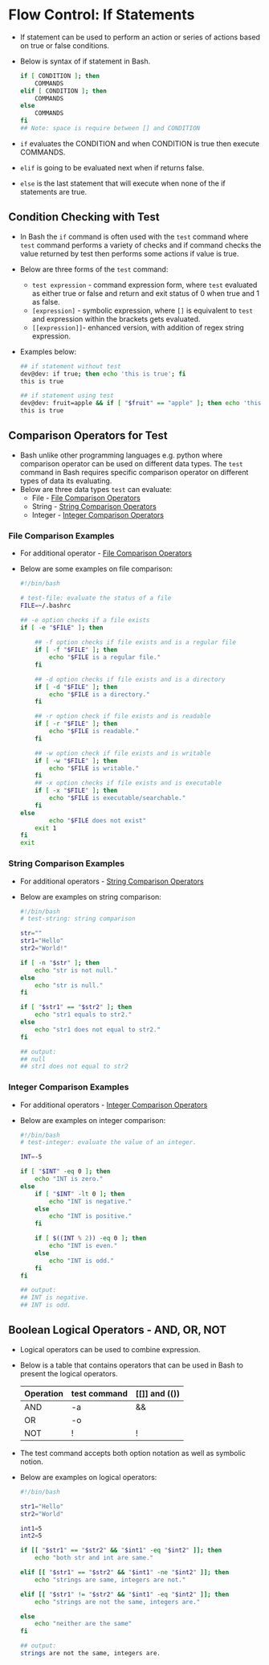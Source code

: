 # Flow Control: If Statements
 - If statement can be used to perform an action or series of actions based on true or false conditions.
 - Below is syntax of if statement in Bash. 

    ``` bash
    if [ CONDITION ]; then
        COMMANDS
    elif [ CONDITION ]; then
        COMMANDS
    else 
        COMMANDS
    fi
    ## Note: space is require between [] and CONDITION
    ```
 - `if` evaluates the CONDITION and when CONDITION is true then execute COMMANDS. 
 - `elif` is going to be evaluated next when if returns false.
 - `else` is the last statement that will execute when none of the if statements are true.

## Condition Checking with Test
 - In Bash the `if` command is often used with the `test` command where `test` command performs a variety of checks and if command checks the value returned by test then performs some actions if value is true.
 - Below are three forms of the `test` command:
    - `test expression` - command expression form, where `test` evaluated as either true or false and return and exit status of 0 when true and 1 as false.
    - `[expression]` - symbolic expression, where `[]` is equivalent to `test` and expression within the brackets gets evaluated. 
    - `[[expression]]`- enhanced version, with addition of regex string expression. 
 - Examples below: 
    
    ```bash
    ## if statement without test
    dev@dev: if true; then echo 'this is true'; fi
    this is true

    ## if statement using test
    dev@dev: fruit=apple && if [ "$fruit" == "apple" ]; then echo 'this is true';fi
    this is true
    ```


 ## Comparison Operators for Test
  - Bash unlike other programming languages e.g. python where comparison operator can be used on different data types. The `test` command in Bash requires specific comparison operator on different types of data its evaluating. 
  - Below are three data types `test` can evaluate:
    - File - [File Comparison Operators](./_Flow%20control:%20If%20Statements%20Examples.md#file%20comparison%20operators)
    - String - [String Comparison Operators](./_Flow%20control:%20If%20Statements%20Examples.md#string%20comparison%20operators)
    - Integer - [Integer Comparison Operators](./_Flow%20control:%20If%20Statements%20Examples.md#integer%20comparison%20operators)

### File Comparison Examples
 - For additional operator - [File Comparison Operators](./_Flow%20control:%20If%20Statements%20Examples.md#file%20comparison%20operators)
 - Below are some examples on file comparison: 

    ```bash
    #!/bin/bash

    # test-file: evaluate the status of a file
    FILE=~/.bashrc
    
    ## -e option checks if a file exists
    if [ -e "$FILE" ]; then
        
        ## -f option checks if file exists and is a regular file
        if [ -f "$FILE" ]; then
            echo "$FILE is a regular file."
        fi

        ## -d option checks if file exists and is a directory
        if [ -d "$FILE" ]; then
            echo "$FILE is a directory."
        fi

        ## -r option check if file exists and is readable
        if [ -r "$FILE" ]; then
            echo "$FILE is readable."
        fi

        ## -w option check if file exists and is writable 
        if [ -w "$FILE" ]; then
            echo "$FILE is writable."
        fi
        ## -x option checks if file exists and is executable
        if [ -x "$FILE" ]; then
            echo "$FILE is executable/searchable."
        fi
    else
            echo "$FILE does not exist"
        exit 1
    fi
    exit
    ```


### String Comparison Examples
 - For additional operators - [String Comparison Operators](./_Flow%20control:%20If%20Statements%20Examples.md#string%20comparison%20operators)
 - Below are examples on string comparison:

    ```bash
    #!/bin/bash
    # test-string: string comparison

    str=""
    str1="Hello"
    str2="World!"
    
    if [ -n "$str" ]; then
        echo "str is not null."
    else
        echo "str is null."
    fi

    if [ "$str1" == "$str2" ]; then
        echo "str1 equals to str2." 
    else  
        echo "str1 does not equal to str2."
    fi

    ## output: 
    ## null
    ## str1 does not equal to str2

    ```


### Integer Comparison Examples
 - For additional operators - [Integer Comparison Operators](./_Flow%20control:%20If%20Statements%20Examples.md#integer%20comparison%20operators)
 - Below are examples on integer comparison:  

    ```bash
    #!/bin/bash
    # test-integer: evaluate the value of an integer.

    INT=-5

    if [ "$INT" -eq 0 ]; then
        echo "INT is zero."
    else
        if [ "$INT" -lt 0 ]; then
            echo "INT is negative."
        else
            echo "INT is positive."
        fi

        if [ $((INT % 2)) -eq 0 ]; then
            echo "INT is even."
        else
            echo "INT is odd."
        fi
    fi

    ## output:
    ## INT is negative.
    ## INT is odd.
    ```

## Boolean Logical Operators - AND, OR, NOT
- Logical operators can be used to combine expression.
- Below is a table that contains operators that can be used in Bash to present the logical operators. 

   |   Operation   |   test command   |   [[]] and (())   |
   | ------------- |  --------------  |   --------------  |
   |  AND          | -a               |    &&             |
   |  OR           | -o               |    ||             |
   |  NOT          | !                |    !              |

- The test command accepts both option notation as well as symbolic notion.
- Below are examples on logical operators:

    ```bash
    #!/bin/bash

    str1="Hello"
    str2="World"

    int1=5
    int2=5

    if [[ "$str1" == "$str2" && "$int1" -eq "$int2" ]]; then
        echo "both str and int are same."

    elif [[ "$str1" == "$str2" && "$int1" -ne "$int2" ]]; then
        echo "strings are same, integers are not."

    elif [[ "$str1" != "$str2" && "$int1" -eq "$int2" ]]; then
        echo "strings are not the same, integers are."

    else
        echo "neither are the same" 
    fi

    ## output:
    strings are not the same, integers are.

    ```